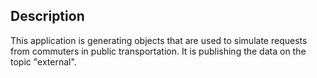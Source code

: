 ## Description 

This application is generating objects that are used to simulate requests from commuters in public transportation. 
It is publishing the data on the topic "external".